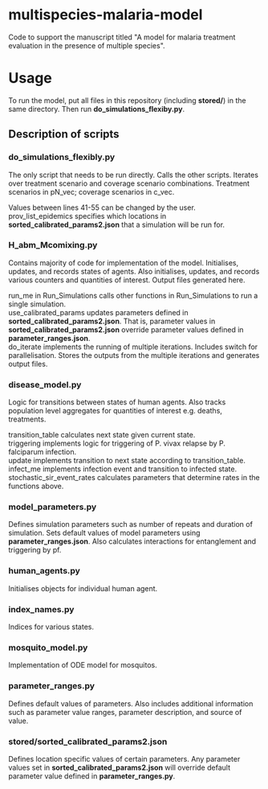 # multispecies-malaria-model
Code to support the manuscript titled "A model for malaria treatment evaluation
in the presence of multiple species".

# Usage
To run the model, put all files in this repository (including **stored/**) in
the same directory. Then run **do_simulations_flexiby.py**.

## Description of scripts
### do_simulations_flexibly.py
The only script that needs to be run directly. Calls the other scripts. Iterates
over treatment scenario and coverage scenario combinations. Treatment scenarios
in pN_vec; coverage scenarios in c_vec.

Values between lines 41-55 can be changed by the user. prov_list_epidemics
specifies which locations in **sorted_calibrated_params2.json** that a
simulation will be run for.

### H_abm_Mcomixing.py
Contains majority of code for implementation of the model. Initialises, updates,
and records states of agents. Also initialises, updates, and records various
counters and quantities of interest. Output files generated here.  

run_me in Run_Simulations calls other functions in Run_Simulations to run a
single simulation.  
use_calibrated_params updates parameters defined in
**sorted_calibrated_params2.json**. That is, parameter values in
**sorted_calibrated_params2.json** override parameter values defined in
**parameter_ranges.json**.  
do_iterate implements the running of multiple iterations. Includes switch for
parallelisation. Stores the outputs from the multiple iterations and generates
output files.

### disease_model.py
Logic for transitions between states of human agents. Also tracks population
level aggregates for quantities of interest e.g. deaths, treatments.

transition_table calculates next state given current state.  
triggering implements logic for triggering of P. vivax relapse by P. falciparum
infection.   
update implements transition to next state according to transition_table.  
infect_me implements infection event and transition to infected state.
stochastic_sir_event_rates calculates parameters that determine rates in the
functions above.

### model_parameters.py
Defines simulation parameters such as number of repeats and duration of
simulation. Sets default values of model parameters using
**parameter_ranges.json**. Also calculates interactions for entanglement and
triggering by pf.

### human_agents.py
Initialises objects for individual human agent.

### index_names.py
Indices for various states.  

### mosquito_model.py
Implementation of ODE model for mosquitos.

### parameter_ranges.py
Defines default values of parameters. Also includes additional information such as
parameter value ranges, parameter description, and source of value.

### stored/sorted_calibrated_params2.json
Defines location specific values of certain parameters. Any parameter values set
in **sorted_calibrated_params2.json** will override default parameter value
defined in **parameter_ranges.py**.
